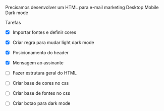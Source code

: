 Precisamos desenvolver um HTML para e-mail marketing
Desktop
Mobile
Dark mode

Tarefas
- [X] Importar fontes e definir cores
- [X] Criar regra para mudar light dark mode
- [X] Posicionamento do header
- [X] Mensagem ao assinante

- [ ] Fazer estrutura geral do HTML
- [ ] Criar base de cores no css
- [ ] Criar base de fontes no css
- [ ] Criar botao para dark mode